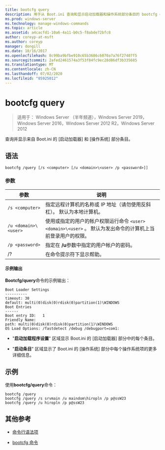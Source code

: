 ```yaml
---
title: bootcfg query
description: 用于从 Boot.ini 查询和显示启动加载器和操作系统部分条目的 bootcfg query 命令的参考文章。
ms.prod: windows-server
ms.technology: manage-windows-commands
ms.topic: article
ms.assetid: a4cacfd1-10a6-4a11-b0c5-f8abde72bfc8
author: coreyp-at-msft
ms.author: coreyp
manager: dongill
ms.date: 10/16/2017
ms.openlocfilehash: 8c99ba9bfbe910c65b3686c6070a7a76f27407f5
ms.sourcegitcommit: 2afed2461574a3f53f84fc9ec28d86df3b335685
ms.translationtype: MT
ms.contentlocale: zh-CN
ms.lasthandoff: 07/02/2020
ms.locfileid: "85925012"
---
```

# <a name="bootcfg-query"></a>bootcfg query

> 适用于： Windows Server （半年频道），Windows Server 2019，Windows Server 2016，Windows Server 2012 R2，Windows Server 2012

查询并显示来自 Boot.ini 的 [启动加载器] 和 [操作系统] 部分条目。

## <a name="syntax"></a>语法

```
bootcfg /query [/s <computer> [/u <domain>\<user> /p <password>]]
```

### <a name="parameters"></a>参数

| 参数 | 说明 |
| --------- | ----------- |
| `/s <computer>` | 指定远程计算机的名称或 IP 地址（请勿使用反斜杠）。 默认为本地计算机。 |
| `/u <domain>\<user>`  | 使用或指定的用户的帐户权限运行命令 `<user>` `<domain>\<user>` 。 默认为发出命令的计算机上当前登录用户的权限。 |
| `/p <password>` | 指定在 **/u**参数中指定的用户帐户的密码。 |
| /? | 在命令提示符下显示帮助。 |

#### <a name="sample-output"></a>示例输出

**Bootcfg/query**命令的示例输出：

```
Boot Loader Settings
----------
timeout: 30
default: multi(0)disk(0)rdisk(0)partition(1)\WINDOWS
Boot Entries
------
Boot entry ID:   1
Friendly Name:
path: multi(0)disk(0)rdisk(0)partition(1)\WINDOWS
OS Load Options: /fastdetect /debug /debugport=com1:
```

- "**启动加载程序设置**" 区域显示 Boot.ini 的 [启动加载器] 部分中的每个条目。

- "**启动条目**" 区域显示了 Boot.ini 的 [操作系统] 部分中每个操作系统项的更多详细信息。

## <a name="examples"></a>示例

使用**bootcfg/query**命令：

```
bootcfg /query
bootcfg /query /s srvmain /u maindom\hiropln /p p@ssW23
bootcfg /query /u hiropln /p p@ssW23
```

## <a name="additional-references"></a>其他参考

- [命令行语法项](command-line-syntax-key.md)

- [bootcfg 命令](bootcfg.md)
